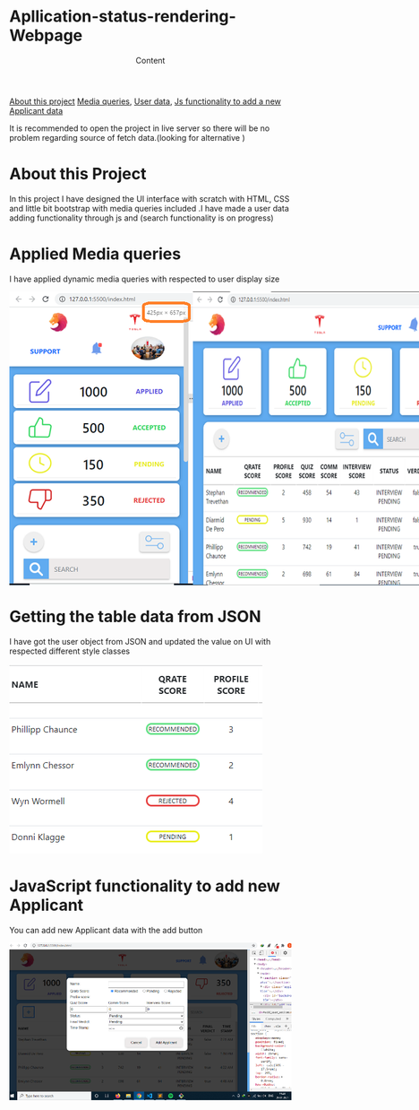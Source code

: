 # Apllication-status-rendering-Webpage
<header>Content</header>
<a href="#about-this-project">About this project</a>
<a href="#applied-media-queries">Media queries</a>,
<a href="#getting-the-table-data-from-json">User data</a>,
<a href="#javaScript-functionality-to-add-new-applicant">Js functionality to add a new Applicant data </a>
<p>It is recommended to open the project in live server so there will be no problem regarding source of fetch data.(looking for alternative ) </p>
<div>
	<h1>About this Project</h1>
	<p>In this project I have designed the UI interface with scratch with HTML, CSS and little bit bootstrap with media queries included .I have made a user data adding functionality through js and (search functionality is on progress)</p>
	<h1>Applied Media queries</h1>
	<p>I have applied dynamic media queries with respected to user display size </p>
	<div style="display: flex;">
		<img src="src/media/img media 510px.png" alt="media queries 510px">
		<img src="src/media/img media 700px.png" alt="media queries 700px">
		<img src="src/media/img media 970px.png" alt="media queries 970px">
	</div>
	<h1>Getting the table data from JSON</h1>
	<p>I have got the user object from JSON and updated the value on UI with respected different style classes</p>
	<img src="src/media/img readme 4.png" alt="adding class through js">
	<h1>JavaScript functionality to add new Applicant</h1>
	<p>You can add new Applicant data with the add button</p>
	<img src="src/media/img readme 5.png" alt="adding applicant">
</div>

